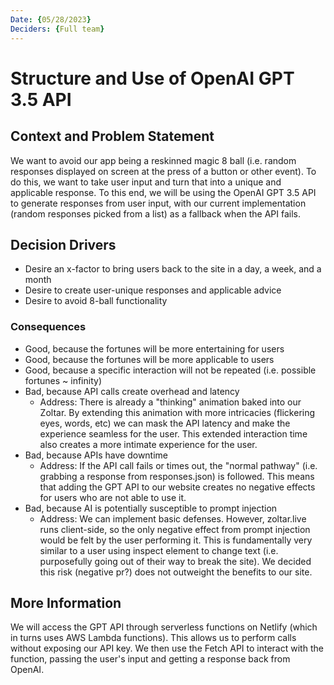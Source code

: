 ```yaml
---
Date: {05/28/2023}
Deciders: {Full team}
---
```


# Structure and Use of OpenAI GPT 3.5 API

## Context and Problem Statement

We want to avoid our app being a reskinned magic 8 ball (i.e. random responses displayed on screen at the press of a button or other event). To do this, we want to take user input and turn that into a unique and applicable response. To this end, we will be using the OpenAI GPT 3.5 API to generate responses from user input, with our current implementation (random responses picked from a list) as a fallback when the API fails.

## Decision Drivers

* Desire an x-factor to bring users back to the site in a day, a week, and a month
* Desire to create user-unique responses and applicable advice
* Desire to avoid 8-ball functionality

### Consequences

* Good, because the fortunes will be more entertaining for users
* Good, because the fortunes will be more applicable to users
* Good, because a specific interaction will not be repeated (i.e. possible fortunes ~ infinity)
* Bad, because API calls create overhead and latency
    * Address: There is already a "thinking" animation baked into our Zoltar. By extending this animation with more intricacies (flickering eyes, words, etc) we can mask the API latency and make the experience seamless for the user. This extended interaction time also creates a more intimate experience for the user.
* Bad, because APIs have downtime
    * Address: If the API call fails or times out, the "normal pathway" (i.e. grabbing a response from responses.json) is followed. This means that adding the GPT API to our website creates no negative effects for users who are not able to use it. 
* Bad, because AI is potentially susceptible to prompt injection
    * Address: We can implement basic defenses. However, zoltar.live runs client-side, so the only negative effect from prompt injection would be felt by the user performing it. This is fundamentally very similar to a user using inspect element to change text (i.e. purposefully going out of their way to break the site). We decided this risk (negative pr?) does not outweight the benefits to our site.

## More Information

We will access the GPT API through serverless functions on Netlify (which in turns uses AWS Lambda functions). This allows us to perform calls without exposing our API key. We then use the Fetch API to interact with the function, passing the user's input and getting a response back from OpenAI.
